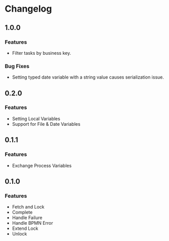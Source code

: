 # Changelog

## 1.0.0
### Features
- Filter tasks by business key.

### Bug Fixes
- Setting typed date variable with a string value causes serialization issue.

## 0.2.0
### Features
- Setting Local Variables
- Support for File & Date Variables

## 0.1.1

### Features
- Exchange Process Variables

## 0.1.0

### Features
- Fetch and Lock
- Complete
- Handle Failure
- Handle BPMN Error
- Extend Lock
- Unlock
